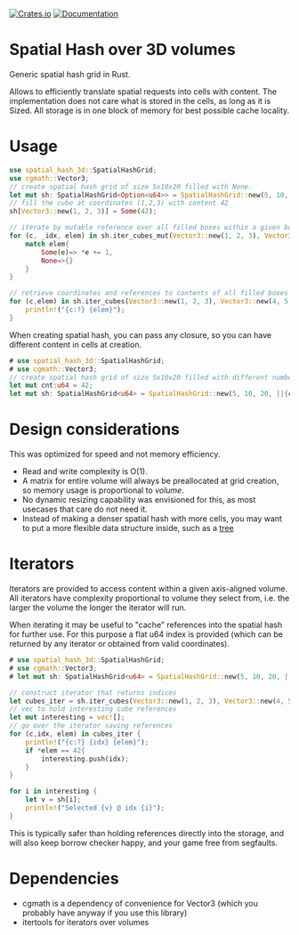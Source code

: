 [![Crates.io](https://img.shields.io/crates/v/spatial_hash_3d)](https://crates.io/crates/spatial_hash_3d)
[![Documentation](https://docs.rs/spatial_hash_3d/badge.svg)](https://docs.rs/spatial_hash_3d/)


# Spatial Hash over 3D volumes
Generic spatial hash grid in Rust. 

Allows to efficiently translate spatial requests into cells with content. 
The implementation does not care what is stored in the cells, as long as it is Sized.
All storage is in one block of memory for best possible cache locality.


# Usage

```rust
use spatial_hash_3d::SpatialHashGrid;
use cgmath::Vector3;
// create spatial hash grid of size 5x10x20 filled with None.
let mut sh: SpatialHashGrid<Option<u64>> = SpatialHashGrid::new(5, 10, 20, ||{None});
// fill the cube at coordinates (1,2,3) with content 42
sh[Vector3::new(1, 2, 3)] = Some(42);

// iterate by mutable reference over all filled boxes within a given bounding volume
for (c, _idx, elem) in sh.iter_cubes_mut(Vector3::new(1, 2, 3), Vector3::new(4, 5, 4)) {
    match elem{
        Some(e)=> *e += 1,
        None=>{}
    }
}

// retrieve coordinates and references to contents of all filled boxes within a given volume
for (c,elem) in sh.iter_cubes(Vector3::new(1, 2, 3), Vector3::new(4, 5, 4)).filter_map(|(c, e)| Some((c,e.as_ref()?))) {
    println!("{c:?} {elem}");
}

```

When creating spatial hash, you can pass any closure, so you can have different content in cells at creation.

```rust
# use spatial_hash_3d::SpatialHashGrid;
# use cgmath::Vector3;
// create spatial hash grid of size 5x10x20 filled with different numbers.
let mut cnt:u64 = 42;
let mut sh: SpatialHashGrid<u64> = SpatialHashGrid::new(5, 10, 20, ||{cnt +=1; cnt});
```

# Design considerations
This was optimized for speed and not memory efficiency.

 - Read and write complexity is O(1).
 - A matrix for entire volume will always be preallocated at grid creation, so memory usage is proportional to *volume*.
 - No dynamic resizing capability was envisioned for this, as most usecases that care do not need it.
 - Instead of making a denser spatial hash with more cells, you may want to put a more flexible data structure inside, such as a [tree](https://crates.io/crates/spatialtree)

# Iterators
Iterators are provided to access content within a given axis-aligned volume. All iterators have complexity proportional to
volume they select from, i.e. the larger the volume the longer the iterator will run.

When iterating it may be useful to "cache" references into the spatial hash for further use. For this purpose a flat u64 index
is provided (which can be returned by any iterator or obtained from valid coordinates).
```rust
# use spatial_hash_3d::SpatialHashGrid;
# use cgmath::Vector3;
# let mut sh: SpatialHashGrid<u64> = SpatialHashGrid::new(5, 10, 20, ||{0});

// construct iterator that returns indices
let cubes_iter = sh.iter_cubes(Vector3::new(1, 2, 3), Vector3::new(4, 5, 4)).with_index();
// vec to hold interesting cube references
let mut interesting = vec![];
// go over the iterator saving references
for (c,idx, elem) in cubes_iter {
    println!("{c:?} {idx} {elem}");
    if *elem == 42{
        interesting.push(idx);
    }
}

for i in interesting {
    let v = sh[i];
    println!("Selected {v} @ idx {i}");
}

```

This is typically safer than holding references directly into the storage, and will also keep borrow checker happy, and your game free from segfaults.


# Dependencies
 - cgmath is a dependency of convenience for Vector3 (which you probably have anyway if you use this library)
 - itertools for iterators over volumes

